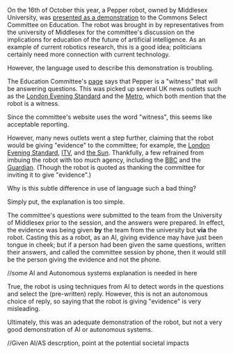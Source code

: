On the 16th of October this year, a Pepper robot, owned by Middlesex University, was [presented as a demonstration](https://www.parliament.uk/business/committees/committees-a-z/commons-select/education-committee/news-parliament-2017/fourth-industrial-revolution-pepper-robot-evidence-17-19/) to the Commons Select Committee on Education. The robot was brought in by representatives from the university of Middlesex for the committee's discussion on the implications for education of the future of artificial intelligence. As an example of current robotics research, this is a good idea; politicians certainly need more connection with current technology. 

However, the language used to describe this demonstration is troubling.

The Education Committee's [page](https://www.parliament.uk/business/committees/committees-a-z/commons-select/education-committee/news-parliament-2017/fourth-industrial-revolution-pepper-robot-evidence-17-19/) says that Pepper is a "witness" that will be answering questions. This was picked up several UK news outlets such as 
the [London Evening Standard](https://www.standard.co.uk/news/uk/a-robot-is-set-to-appear-in-parliament-for-the-first-time-a3959946.html) and the [Metro](https://metro.co.uk/2018/10/16/a-robot-just-appeared-as-a-the-first-non-human-witness-in-parliament-8043034), which both mention that the robot is a witness. 

Since the committee's website uses the word "witness", this seems like acceptable reporting. 

However, many news outlets went a step further, claiming that the robot would be giving "evidence" to the committee; for example, the [London Evening Standard](https://www.standard.co.uk/news/uk/a-robot-is-set-to-appear-in-parliament-for-the-first-time-a3959946.html), [ITV](http://www.itv.com/news/2018-10-16/pepper-the-robot-gives-evidence-in-parliament/), and [the Sun](https://www.thesun.co.uk/news/7505974/pepper-robot-commons-committee-mps-parliament/). Thankfully, a few refrained from imbuing the robot with too much agency, including the [BBC](https://www.bbc.co.uk/news/technology-45879961) and the [Guardian](https://www.theguardian.com/technology/video/2018/oct/16/pepper-the-robot-answers-mps-questions-videos). (Though the robot is quoted as thanking the committee for inviting it to give "evidence".)

Why is this subtle difference in use of language such a bad thing?

Simply put, the explanation is too simple.

The committee's questions were submitted to the team from the University of Middlesex prior to the session, and the answers were prepared. In effect, the evidence was being given __by__ the team from the university but __via__ the robot. Casting this as a robot, as an AI, giving evidence may have just been tongue in cheek; but if a person had been given the same questions, written their answers, and called the committee session by phone, then it would still be the person giving the evidence and not the phone.

//some AI and Autonomous systems explanation is needed in here

True, the robot is using techniques from AI to detect words in the questions and select the (pre-written) reply. However, this is not an autonomous choice of reply, so saying that the robot is giving "evidence" is very misleading.

Ultimately, this was an adequate demonstration of the robot, but not a very good demonstration of AI or autonomous systems.


//Given AI/AS descrption, point at the potential societal impacts

